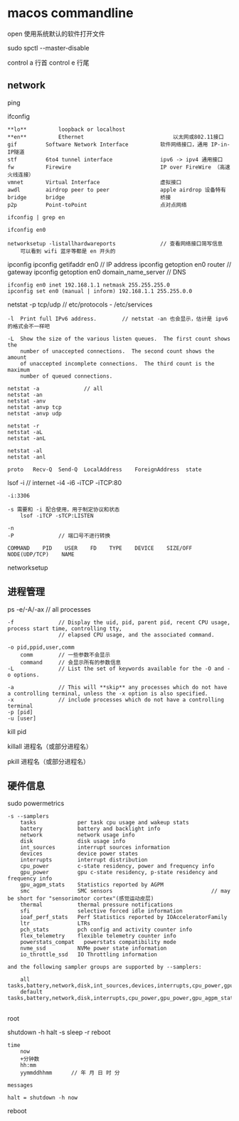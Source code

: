 
# macos commandline

open
    使用系统默认的软件打开文件

sudo spctl  --master-disable


control a   行首
control e   行尾

## network

ping


ifconfig

    **lo**          loopback or localhost       
    **en**          Ethernet                            以太网或802.11接口
    gif         Software Network Interface          软件网络接口，通用 IP-in-IP隧道
    stf         6to4 tunnel interface               ipv6 -> ipv4 通用接口
    fw          Firewire                            IP over FireWire （高速火线连接）
    vmnet       Virtual Interface                   虚拟接口
    awdl        airdrop peer to peer                apple airdrop 设备特有
    bridge      bridge                              桥接
    p2p         Point-toPoint                       点对点网络

    ifconfig | grep en

    ifconfig en0

    networksetup -listallhardwareports              // 查看网络接口简写信息
        可以看到 wifi 蓝牙等都是 en 开头的

ipconfig
    ipconfig getifaddr en0                          // IP address
    ipconfig getoption en0 router                   // gateway
    ipconfig getoption en0 domain_name_server       // DNS

    ifconfig en0 inet 192.168.1.1 netmask 255.255.255.0
    ipconfig set en0 (manual | inform) 192.168.1.1 255.255.0.0

netstat
    -p tcp/udp              // etc/protocols - /etc/services

    -l  Print full IPv6 address.        // netstat -an 也会显示，估计是 ipv6 的格式会不一样吧

    -L  Show the size of the various listen queues.  The first count shows the
        number of unaccepted connections.  The second count shows the amount
        of unaccepted incomplete connections.  The third count is the maximum
        number of queued connections.

    netstat -a              // all
    netstat -an
    netstat -anv
    netstat -anvp tcp
    netstat -anvp udp

    netstat -r
    netstat -aL
    netstat -anL

    netstat -al
    netstat -anl

    proto   Recv-Q  Send-Q  LocalAddress    ForeignAddress  state

lsof
    -i              // internet
    -i4
    -i6
    -iTCP
    -iTCP:80
    
    -i:3306

    -s 需要和 -i 配合使用，用于制定协议和状态
        lsof -iTCP -sTCP:LISTEN

    -n
    -P              // 端口号不进行转换

    COMMAND    PID    USER    FD    TYPE    DEVICE    SIZE/OFF    NODE(UDP/TCP)    NAME

networksetup




## 进程管理

ps
    -e/-A/-ax       // all processes

    -f              // Display the uid, pid, parent pid, recent CPU usage, process start time, controlling tty,
                    // elapsed CPU usage, and the associated command.

    -o pid,ppid,user,comm
        comm        // 一些参数不会显示
        command     // 会显示所有的参数信息
    -L              // List the set of keywords available for the -O and -o options.

    -a              // This will **skip** any processes which do not have a controlling terminal, unless the -x option is also specified.
    -x              // include processes which do not have a controlling terminal
    -p [pid]
    -u [user]


kill pid

killall 进程名（或部分进程名）

pkill 进程名（或部分进程名）

## 硬件信息

sudo powermetrics

    -s --samplers
        tasks             per task cpu usage and wakeup stats
        battery           battery and backlight info
        network           network usage info
        disk              disk usage info
        int_sources       interrupt sources information
        devices           device power states
        interrupts        interrupt distribution
        cpu_power         c-state residency, power and frequency info
        gpu_power         gpu c-state residency, p-state residency and frequency info
        gpu_agpm_stats    Statistics reported by AGPM
        smc               SMC sensors                               // may be short for "sensorimotor cortex"(感觉运动皮层)
        thermal           thermal pressure notifications
        sfi               selective forced idle information
        ioaf_perf_stats   Perf Statistics reported by IOAcceleratorFamily
        ltr               LTRs
        pch_stats         pch config and activity counter info
        flex_telemetry    flexible telemetry counter info
        powerstats_compat   powerstats compatibility mode
        nvme_ssd          NVMe power state information
        io_throttle_ssd   IO Throttling information

    and the following sampler groups are supported by --samplers:

        all           tasks,battery,network,disk,int_sources,devices,interrupts,cpu_power,gpu_power,gpu_agpm_stats,smc,thermal,sfi,ioaf_perf_stats,ltr,pch_stats,flex_telemetry,powerstats_compat,nvme_ssd,io_throttle_ssd
        default       tasks,battery,network,disk,interrupts,cpu_power,gpu_power,gpu_agpm_stats,sm



## 

root

shutdown 
    -h halt
    -s sleep
    -r reboot

    time
        now
        +分钟数
        hh:mm
        yymmddhhmm      // 年 月 日 时 分

    messages

    halt = shutdown -h now

reboot



